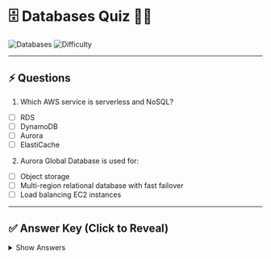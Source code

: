 # 🗄️ Databases Quiz 🧠💡

![Databases](https://img.shields.io/badge/Topic-Databases-blue)
![Difficulty](https://img.shields.io/badge/Difficulty-Beginner-yellow)

---

## ⚡ Questions

1. Which AWS service is serverless and NoSQL?
- [ ] RDS
- [ ] DynamoDB
- [ ] Aurora
- [ ] ElastiCache

2. Aurora Global Database is used for:
- [ ] Object storage
- [ ] Multi-region relational database with fast failover
- [ ] Load balancing EC2 instances

---

## ✅ Answer Key (Click to Reveal)

<details>
<summary>Show Answers</summary>

1. DynamoDB  
2. Multi-region relational database with fast failover  

</details>
